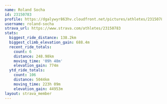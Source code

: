 ```yaml
---
name: Roland Socha
id: 23150783
profile: https://dgalywyr863hv.cloudfront.net/pictures/athletes/23150783/14745672/4/large.jpg
username: roland-socha
strava_url: https://www.strava.com/athletes/23150783
stats:
  biggest_ride_distance: 138.2km
  biggest_climb_elevation_gain: 688.4m
  recent_ride_totals:
    count: 6
    distance: 248.98km
    moving_time: '09h 48m'
    elevation_gain: 774m
  ytd_ride_totals:
    count: 106
    distance: 5044km
    moving_time: 223h 09m
    elevation_gain: 44953m
layout: strava_member
--- 
```

